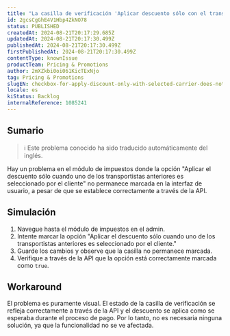 ```yaml
---
title: "La casilla de verificación 'Aplicar descuento sólo con el transportista seleccionado' no se mantiene en la interfaz de usuario."
id: 2gcsCgGhE4V1Hbp4ZkNO78
status: PUBLISHED
createdAt: 2024-08-21T20:17:29.685Z
updatedAt: 2024-08-21T20:17:30.499Z
publishedAt: 2024-08-21T20:17:30.499Z
firstPublishedAt: 2024-08-21T20:17:30.499Z
contentType: knownIssue
productTeam: Pricing & Promotions
author: 2mXZkbi0oi061KicTExNjo
tag: Pricing & Promotions
slugEN: checkbox-for-apply-discount-only-with-selected-carrier-does-not-persist-in-ui
locale: es
kiStatus: Backlog
internalReference: 1085241
---
```


## Sumario

>ℹ️ Este problema conocido ha sido traducido automáticamente del inglés.


Hay un problema en el módulo de impuestos donde la opción "Aplicar el descuento sólo cuando uno de los transportistas anteriores es seleccionado por el cliente" no permanece marcada en la interfaz de usuario, a pesar de que se establece correctamente a través de la API.



## Simulación



1. Navegue hasta el módulo de impuestos en el admin.
2. Intente marcar la opción "Aplicar el descuento sólo cuando uno de los transportistas anteriores es seleccionado por el cliente."
3. Guarde los cambios y observe que la casilla no permanece marcada.
4. Verifique a través de la API que la opción está correctamente marcada como `true`.



## Workaround


El problema es puramente visual. El estado de la casilla de verificación se refleja correctamente a través de la API y el descuento se aplica como se esperaba durante el proceso de pago. Por lo tanto, no es necesaria ninguna solución, ya que la funcionalidad no se ve afectada.





